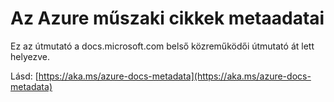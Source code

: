 

# <a name="metadata-for-azure-technical-articles"></a>Az Azure műszaki cikkek metaadatai

Ez az útmutató a docs.microsoft.com belső közreműködői útmutató át lett helyezve.

Lásd: [https://aka.ms/azure-docs-metadata](https://aka.ms/azure-docs-metadata)